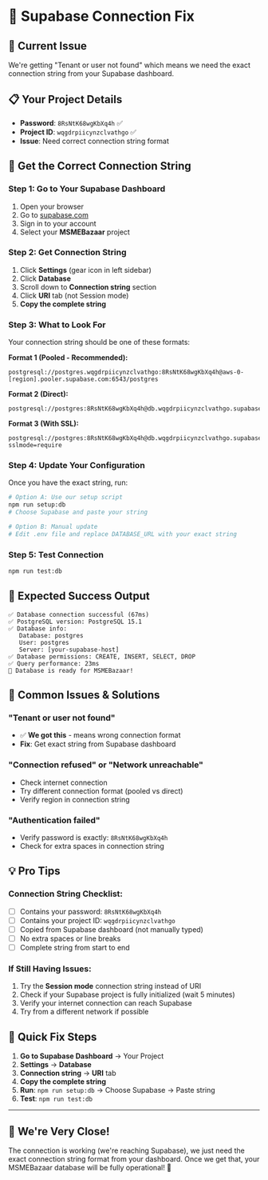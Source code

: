# 🔧 Supabase Connection Fix

## 🎯 **Current Issue**
We're getting "Tenant or user not found" which means we need the exact connection string from your Supabase dashboard.

## 📋 **Your Project Details**
- **Password**: `8RsNtK68wgKbXq4h` ✅
- **Project ID**: `wqgdrpiicynzclvathgo` ✅
- **Issue**: Need correct connection string format

## 🔗 **Get the Correct Connection String**

### **Step 1: Go to Your Supabase Dashboard**
1. Open your browser
2. Go to [supabase.com](https://supabase.com/)
3. Sign in to your account
4. Select your **MSMEBazaar** project

### **Step 2: Get Connection String**
1. Click **Settings** (gear icon in left sidebar)
2. Click **Database** 
3. Scroll down to **Connection string** section
4. Click **URI** tab (not Session mode)
5. **Copy the complete string**

### **Step 3: What to Look For**
Your connection string should be one of these formats:

**Format 1 (Pooled - Recommended):**
```
postgresql://postgres.wqgdrpiicynzclvathgo:8RsNtK68wgKbXq4h@aws-0-[region].pooler.supabase.com:6543/postgres
```

**Format 2 (Direct):**
```
postgresql://postgres:8RsNtK68wgKbXq4h@db.wqgdrpiicynzclvathgo.supabase.co:5432/postgres
```

**Format 3 (With SSL):**
```
postgresql://postgres:8RsNtK68wgKbXq4h@db.wqgdrpiicynzclvathgo.supabase.co:5432/postgres?sslmode=require
```

### **Step 4: Update Your Configuration**
Once you have the exact string, run:

```bash
# Option A: Use our setup script
npm run setup:db
# Choose Supabase and paste your string

# Option B: Manual update
# Edit .env file and replace DATABASE_URL with your exact string
```

### **Step 5: Test Connection**
```bash
npm run test:db
```

## 🎯 **Expected Success Output**
```
✅ Database connection successful (67ms)
✅ PostgreSQL version: PostgreSQL 15.1
✅ Database info:
   Database: postgres
   User: postgres
   Server: [your-supabase-host]
✅ Database permissions: CREATE, INSERT, SELECT, DROP
✅ Query performance: 23ms
🎉 Database is ready for MSMEBazaar!
```

## 🚨 **Common Issues & Solutions**

### **"Tenant or user not found"**
- ✅ **We got this** - means wrong connection format
- **Fix**: Get exact string from Supabase dashboard

### **"Connection refused" or "Network unreachable"**
- Check internet connection
- Try different connection format (pooled vs direct)
- Verify region in connection string

### **"Authentication failed"**
- Verify password is exactly: `8RsNtK68wgKbXq4h`
- Check for extra spaces in connection string

## 💡 **Pro Tips**

### **Connection String Checklist:**
- [ ] Contains your password: `8RsNtK68wgKbXq4h`
- [ ] Contains your project ID: `wqgdrpiicynzclvathgo`
- [ ] Copied from Supabase dashboard (not manually typed)
- [ ] No extra spaces or line breaks
- [ ] Complete string from start to end

### **If Still Having Issues:**
1. Try the **Session mode** connection string instead of URI
2. Check if your Supabase project is fully initialized (wait 5 minutes)
3. Verify your internet connection can reach Supabase
4. Try from a different network if possible

## 🔄 **Quick Fix Steps**

1. **Go to Supabase Dashboard** → Your Project
2. **Settings** → **Database** 
3. **Connection string** → **URI** tab
4. **Copy the complete string**
5. **Run**: `npm run setup:db` → Choose Supabase → Paste string
6. **Test**: `npm run test:db`

---

## 🎯 **We're Very Close!**

The connection is working (we're reaching Supabase), we just need the exact connection string format from your dashboard. Once we get that, your MSMEBazaar database will be fully operational! 🚀